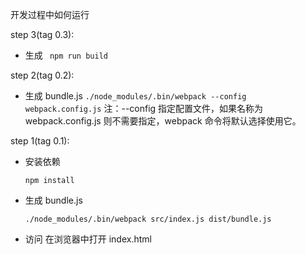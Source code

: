 开发过程中如何运行

step 3(tag 0.3):
+ 生成 ``` npm run build```

step 2(tag 0.2):
+ 生成 bundle.js
    ``` ./node_modules/.bin/webpack --config webpack.config.js ```
    注：--config 指定配置文件，如果名称为 webpack.config.js 则不需要指定，webpack 命令将默认选择使用它。

step 1(tag 0.1):
+ 安装依赖
    ```
    npm install
    ```
+ 生成 bundle.js
    ```
    ./node_modules/.bin/webpack src/index.js dist/bundle.js
    ```
+ 访问
    在浏览器中打开 index.html
